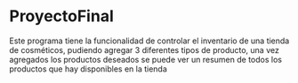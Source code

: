 # ProyectoFinal
Este programa tiene la funcionalidad de controlar el inventario de una tienda de cosméticos, pudiendo agregar 3 diferentes tipos de producto, una vez agregados los productos deseados se puede ver un resumen de todos los productos que hay disponibles en la tienda 
